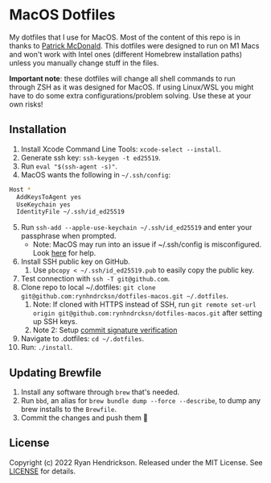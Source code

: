 # MacOS Dotfiles
My dotfiles that I use for MacOS. Most of the content of this repo is in thanks to [Patrick McDonald](https://www.udemy.com/course/dotfiles-from-start-to-finish-ish/). This dotfiles were designed to run on M1 Macs and won't work with Intel ones (different Homebrew installation paths) unless you manually change stuff in the files.

**Important note**: these dotfiles will change all shell commands to run through ZSH as it was designed for MacOS. If using Linux/WSL you might have to do some extra configurations/problem solving. Use these at your own risks!

## Installation
1. Install Xcode Command Line Tools: `xcode-select --install`.
2. Generate ssh key: `ssh-keygen -t ed25519`.
3. Run `eval "$(ssh-agent -s)"`.
4. MacOS wants the following in `~/.ssh/config`:
```bash
Host *
  AddKeysToAgent yes
  UseKeychain yes
  IdentityFile ~/.ssh/id_ed25519
```
5. Run `ssh-add --apple-use-keychain ~/.ssh/id_ed25519` and enter your passphrase when prompted.
    - Note: MacOS may run into an issue if ~/.ssh/config is misconfigured. Look [here](https://docs.github.com/en/authentication/connecting-to-github-with-ssh/generating-a-new-ssh-key-and-adding-it-to-the-ssh-agent#adding-your-ssh-key-to-the-ssh-agent) for help.
6. Install SSH public key on GitHub.
   1. Use `pbcopy < ~/.ssh/id_ed25519.pub` to easily copy the public key.
7. Test connection with `ssh -T git@github.com`.
8. Clone repo to local ~/.dotfiles: `git clone git@github.com:rynhndrcksn/dotfiles-macos.git ~/.dotfiles`.
   1. Note: If cloned with HTTPS instead of SSH, run `git remote set-url origin git@github.com:rynhndrcksn/dotfiles-macos.git` after setting up SSH keys.
   2. Note 2: Setup [commit signature verification](https://docs.github.com/en/authentication/managing-commit-signature-verification/about-commit-signature-verification)
9.  Navigate to .dotfiles: `cd ~/.dotfiles`.
10. Run: `./install`.

## Updating Brewfile
1. Install any software through `brew` that's needed.
2. Run `bbd`, an alias for `brew bundle dump --force --describe`, to dump any brew installs to the `Brewfile`.
3. Commit the changes and push them 🥳

## License
Copyright (c) 2022 Ryan Hendrickson. Released under the MIT License. See [LICENSE](LICENSE) for details.